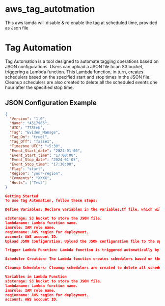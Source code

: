 # aws_tag_autotmation
This aws lamda will disable &amp; re enable the tag at scheduled time, provided as Json file

# Tag Automation

Tag Automation is a tool designed to automate tagging operations based on JSON configurations. Users can upload a JSON file to an S3 bucket, triggering a Lambda function. This Lambda function, in turn, creates schedulers based on the specified start and stop times in the JSON file. Cleanup schedulers are also created to delete all the scheduled events one hour after the specified stop time.

## JSON Configuration Example

```json
{
  "Version": "1.0",
  "Name": "A517965",
  "UID": "778feb",
  "Tag": "Eviden_Manage",
  "Tag_On": "true1",
  "Tag_Off": "false1",
  "Timezone_UTC": "+5:30",
  "Event_Start_date": "2024-01-05",
  "Event_Start_time": "17:00:00",
  "Event_Stop_date": "2024-01-05",
  "Event_Stop_time": "17:30:00",
  "Flag": "start",
  "Region": "your-region",
  "Comments": "XXXX",
  "Hosts": ["Test"]
}

Getting Started
To use Tag Automation, follow these steps:

Define Variables: Declare variables in the variables.tf file, which will be used for Lambda function execution. Variables include:

s3storage: S3 bucket to store the JSON file.
lambdaname: Lambda function name.
iamrole: IAM role name.
regionname: AWS region for deployment.
account: AWS account ID.
Upload JSON Configuration: Upload the JSON configuration file to the specified S3 bucket.

Trigger Lambda Function: Lambda function is triggered automatically by S3 upload.

Scheduler Creation: The Lambda function creates schedulers based on the JSON configuration.

Cleanup Schedulers: Cleanup schedulers are created to delete all scheduled events one hour after the specified stop time.

Variables in Lambda Function
s3storage: S3 bucket to store the JSON file.
lambdaname: Lambda function name.
iamrole: IAM role name.
regionname: AWS region for deployment.
account: AWS account ID.

